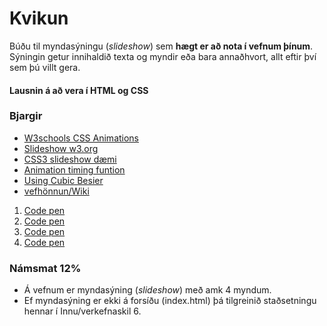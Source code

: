 # Kvikun 

Búðu til myndasýningu (_slideshow_) sem **hægt er að nota í vefnum þínum**.
Sýningin getur innihaldið texta og myndir eða bara annaðhvort, allt eftir því sem þú villt gera.

#### Lausnin á að vera í HTML og CSS 

### Bjargir

* [W3schools CSS Animations](https://www.w3schools.com/css/css3_animations.asp)
* [Slideshow w3.org](https://www.w3.org/Style/Examples/007/slideshow.en.html#top)
* [CSS3 slideshow dæmi](https://codeshack.io/pure-css3-image-slideshow-example/)
* [Animation timing funtion](https://developer.mozilla.org/en-US/docs/Web/CSS/animation-timing-function)
* [Using Cubic Besier](https://css-tricks.com/advanced-css-animation-using-cubic-bezier/)
* [vefhönnun/Wiki](https://github.com/vefhonnun/23H-verkefni-s2/wiki#kvikun---animation)

1. [Code pen](https://codepen.io/rokobuljan/pen/XXzqKQ)
1.  [Code pen](https://codepen.io/maheshambure21/pen/qZZrxy)
1.  [Code pen](https://codepen.io/paulnoble/pen/ZYOzLG)
1.  [Code pen](https://codepen.io/jaskiranchhokar/pen/wmGXav)

### Námsmat 12%

* Á vefnum er myndasýning (_slideshow_) með amk 4 myndum.
* Ef myndasýning er ekki á forsíðu (index.html) þá tilgreinið staðsetningu hennar í Innu/verkefnaskil 6.

